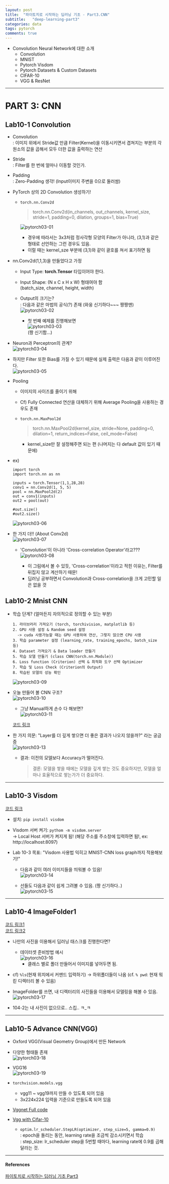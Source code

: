 ```yaml
---
layout: post
title:  "파이토치로 시작하는 딥러닝 기초 - Part3.CNN"
subtitle:   "deep-learning-part3"
categories: data
tags: pytorch
comments: true
---
```


- Convolution Neural Network에 대한 소개  
  - Convolution  
  - MNIST  
  - Pytorch Visdom  
  - Pytorch Datasets & Custom Datasets  
  - CIFAR-10  
  - VGG & ResNet  

---  

# PART 3: CNN     
## Lab10-1 Convolution  
- Convolution  
  : 이미지 위에서 Stride값 만큼 Filter(Kernel)을 이동시키면서 겹쳐지는 부분의 각 원소의 값을 곱해서 모두 더한 값을 출력하는 연산  

- Stride  
  : Filter를 한 번에 얼마나 이동할 것인가.  
  
- Padding  
  : Zero-Padding 생각! (Input이미지 주변을 0으로 둘러쌈)  
  
- PyTorch 상의 2D Convolution 생성하기!  
  - `torch.nn.Conv2d`  
  
    > torch.nn.Conv2d(in_channels, out_channels, kernel_size, stride=1, padding=0, dilation, groups=1, bias=True)  
    
    ![pytorch03-01](https://user-images.githubusercontent.com/43376853/93089096-c615b600-f6d5-11ea-8f77-43cae671e351.png)  
    
    - 경우에 따라서는 3x3처럼 정사각형 모양의 Filter가 아니라, (3,1)과 같은 형태로 선언하는 그런 경우도 있음.  
    - 이럴 때는 kernel_sze 부분에 (3,1)와 같이 괄호를 쳐서 표기하면 됨  
    
- nn.Conv2d(1,1,3)을 만들었다고 가정  
  - Input Type: __torch.Tensor__ 타입이어야 한다.  
  - Input Shape: (N x C x H x W) 형태여야 함  
                 (batch_size, channel, height, width)  
                 
  - Output의 크기는?  
    : 다음과 같은 마법의 공식(?) 존재 (와웅 신기하다~~~ 짱짱맨)    
    ![pytorch03-02](https://user-images.githubusercontent.com/43376853/93090617-fd856200-f6d7-11ea-8389-502122f84d3a.png)  

    - 첫 번째 예제를 진행해보면  
      ![pytorch03-03](https://user-images.githubusercontent.com/43376853/93091931-b8fac600-f6d9-11ea-9dbf-490aed179729.png)  
      (짱 신기함...)   
      
      
 - Neuron과 Perceptron의 관계?  
  ![pytorch03-04](https://user-images.githubusercontent.com/43376853/93092903-fdd32c80-f6da-11ea-8e8f-17edd870f44c.png)  
  
  - 하지만 Filter 또한 Bias를 가질 수 있기 때문에 실제 출력은 다음과 같이 이루어진다.  
    ![pytorch03-05](https://user-images.githubusercontent.com/43376853/93093130-468ae580-f6db-11ea-9dde-9941c97395ca.png)  

- Pooling  
  - 이미지의 사이즈를 줄이기 위해  
  
  - Cf) Fully Connected 연산을 대체하기 위해 Average Pooling을 사용하는 경우도 존재  

  - `torch.nn.MaxPool2d`  
  
    > torch.nn.MaxPool2d(kernel_size, stride=None, padding=0, dilation=1, return_indices=False, ceil_mode=False)  
      - kernel_size만 잘 설정해주면 되는 편 (나머지는 다 default 값이 있기 때문에)  
      
- ex)  
  
  ```  
  import torch
  import torch.nn as nn
  
  inputs = torch.Tensor(1,1,28,28)
  conv1 = nn.Conv2d(1, 5, 5)  
  pool = nn.MaxPool2d(2)
  out = conv1(inputs)  
  out2 = pool(out)
  
  #out.size()
  #out2.size()
  ```  
  
  ![pytorch03-06](https://user-images.githubusercontent.com/43376853/93094051-5fe06180-f6dc-11ea-9ac4-e9360e997cad.png)  
  

- 한 가지 더!! (About Conv2d)  
  ![pytorch03-07](https://user-images.githubusercontent.com/43376853/93094285-ae8dfb80-f6dc-11ea-8948-c58cfb4a863d.png)  
  
  - 'Convolution'이 아니라 'Cross-correlation Operator'라고???  
    ![pytorch03-08](https://user-images.githubusercontent.com/43376853/93095529-2ad50e80-f6de-11ea-9281-3f248a03c8d3.png)  
    
    - 이 그림에서 볼 수 있듯, 'Cross-correlation'이라고 적힌 이유는, Filter를 뒤집지 않고 계산하기 때문!  
    - 딥러닝 공부하면서 Convolution과 Cross-correlation을 크게 고민할 일은 없을 것  
    
    
## Lab10-2 Mnist CNN  

- 학습 단계? (얼마든지 자의적으로 정의할 수 있는 부분)  
  
  ```  
  1. 라이브러리 가져오기 (torch, torchivision, matplotlib 등)  
  2. GPU 사용 설정 & Random seed 설정  
    -> cuda 사용가능할 때는 GPU 사용하여 연산, 그렇지 않으면 CPU 사용 
  3. 학습 parameter 설정 (learning_rate, training_epochs, batch_size 등) 
  4. Dataset 가져오기 & Data loader 만들기 
  5. 학습 모델 만들기 (class CNN(torch.nn.Module))
  6. Loss function (Criterion) 선택 & 최적화 도구 선택 Optimizer 
  7. 학습 및 Loss Check (Criterion의 Output)
  8. 학습된 모델의 성능 확인
  ```  
  ![pytorch03-09](https://user-images.githubusercontent.com/43376853/93193902-6c1efa00-f782-11ea-858b-2620a369fb8b.png)  

- 오늘 만들어 볼 CNN 구조?  
  ![pytorch03-10](https://user-images.githubusercontent.com/43376853/93194015-91136d00-f782-11ea-870e-4544c6ac7779.png)  
 
  - 그냥 Manual하게 손수 다 해보면?   
  ![pytorch03-11](https://user-images.githubusercontent.com/43376853/93196524-84dcdf00-f785-11ea-9126-3f0360b1c3de.png)  

  [코드 링크](https://github.com/data-weirdo/data-weirdo-playground/blob/master/PyTorch%20Basic/4.%EA%B0%84%EB%8B%A8%ED%95%9C%20CNN%20%EB%AA%A8%EB%8D%B8.ipynb)  
  
- 한 가지 의문: "Layer를 더 깊게 쌓으면 더 좋은 결과가 나오지 않을까?" 라는 궁금증   
  ![pytorch03-13](https://user-images.githubusercontent.com/43376853/93204007-51538200-f790-11ea-8851-5fff5dcffdd3.png)  
  
  - 결과: 이전의 모델보다 Accuracy가 떨어진다.  
  
    > 결론: 모델을 쌓을 때에는 모델을 깊게 쌓는 것도 중요하지만, 모델을 얼마나 효율적으로 쌓는가가 더 중요하다.  
 
 
---    

## Lab10-3 Visdom  

[코드 링크](https://github.com/deeplearningzerotoall/PyTorch/blob/master/lab-10_3_1_visdom-example.ipynb)  

- 설치: `pip install visdom`  
- Visdom 서버 켜기: `pythom -m visdom.server`  
  -> Local Host 서버가 켜지게 됨! (해당 주소를 주소창에 입력하면 됨!, ex: http://localhost:8097)  
  
- Lab 10-3 목표: "Visdom 사용법 익히고 MNIST-CNN loss graph까지 적용해보기!"  
  - 다음과 같이 여러 이미지들을 띄워볼 수 있음!  
    ![pytorch03-14](https://user-images.githubusercontent.com/43376853/93209540-3cc7b780-f799-11ea-979b-25eabf244775.png)   
  
  - 선들도 다음과 같이 쉽게 그려볼 수 있음. (짱 신기하다..)  
    ![pytorch03-15](https://user-images.githubusercontent.com/43376853/93227258-24629780-f7af-11ea-9edf-b56ab9a4b0af.png)  

---  

## Lab10-4 ImageFolder1   
[코드 링크1](https://github.com/deeplearningzerotoall/PyTorch/blob/master/lab-10_4_1_ImageFolder_1.ipynb)  
[코드 링크2](https://github.com/deeplearningzerotoall/PyTorch/blob/master/lab-10_4_2_ImageFolder_2.ipynb)    

- 나만의 사진을 이용해서 딥러닝 태스크를 진행한다면?  
  - 데이터셋 준비방법 예시  
    ![pytorch03-16](https://user-images.githubusercontent.com/43376853/93292738-354bf100-f821-11ea-8184-963af2b5d67e.png)  
    - 클래스 별로 폴더 만들어서 이미지를 넣어두면 됨.  
    
- cf) `%ls`(현재 위치에서 커맨드 입력하기) -> 하위폴더들이 나옴  (cf. `% pwd`: 현재 워킫 디렉터리 볼 수 있음)  
      
- ImageFolder를 쓰면, 내 디렉터리의 사진들을 이용해서 모델링을 해볼 수 있음.  
  ![pytorch03-17](https://user-images.githubusercontent.com/43376853/93294599-f2404c80-f825-11ea-89e6-2e3250489eab.png)  

- 104-2는 내 사진이 없으므로.. 스킵.. ㅋ_ㅋ  

---  

## Lab10-5 Advance CNN(VGG)  

- Oxford VGG(Visual Geometry Group)에서 만든 Network  
- 다양한 형태들 존재  
  ![pytorch03-18](https://user-images.githubusercontent.com/43376853/93670217-c1397380-fad4-11ea-973e-d8fff722f533.png)  

- VGG16  
  ![pytorch03-19](https://user-images.githubusercontent.com/43376853/93670232-ea5a0400-fad4-11ea-8ab0-46647a558119.png)  
  
- `torchvision.models.vgg`    
  - vgg11 ~ vgg19까지 만들 수 있도록 되어 있음  
  - 3x224x224 입력을 기준으로 만들도록 되어 있음  
  
- [Vggnet Full code](https://github.com/pytorch/vision/blob/master/torchvision/models/vgg.py)  
- [Vgg with Cifar-10](https://github.com/deeplearningzerotoall/PyTorch/blob/master/lab-10_5_2_Aadvance-CNN(VGG_cifar10).ipynb)  
  - `optim.lr_scheduler.StepLR(optimizer, step_size=5, gamma=0.9)`  
    : epoch을 돌리는 동안, learning rate을 조금씩 감소시키면서 학습  
    : step_size: lr_scheduler step을 5번할 때마다, learning rate에 0.9를 곱해달라는 것.  
    
---  

#### References  
[파이토치로 시작하는 딥러닝 기초 Part3](https://www.edwith.org/boostcourse-dl-pytorch/joinLectures/24017)    
  

  
  
 
      
  
